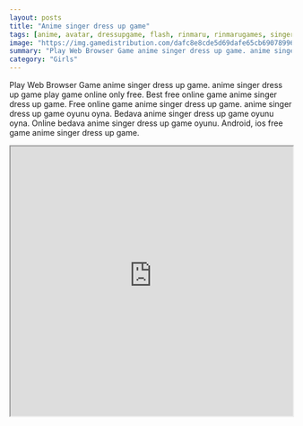 ```yaml
---
layout: posts
title: "Anime singer dress up game"
tags: [anime, avatar, dressupgame, flash, rinmaru, rinmarugames, singer, free, online, games, oyna, game, free, games, play, play, games]
image: "https://img.gamedistribution.com/dafc8e8cde5d69dafe65cb6907899656.jpg"
summary: "Play Web Browser Game anime singer dress up game. anime singer dress up game play game online only free. Best free online game anime singer dress up game. Free online game anime singer dress up game. anime singer dress up game oyunu oyna. Bedava anime singer dress up game oyunu oyna. Online bedava anime singer dress up game oyunu. Android, ios free game anime singer dress up game."
category: "Girls"
---
```


Play Web Browser Game anime singer dress up game. anime singer dress up game play game online only free. Best free online game anime singer dress up game. Free online game anime singer dress up game. anime singer dress up game oyunu oyna. Bedava anime singer dress up game oyunu oyna. Online bedava anime singer dress up game oyunu. Android, ios free game anime singer dress up game.

<iframe width="100%" height="480px;" src="https://flash.gamedistribution.com?game=dafc8e8cde5d69dafe65cb6907899656"></iframe>